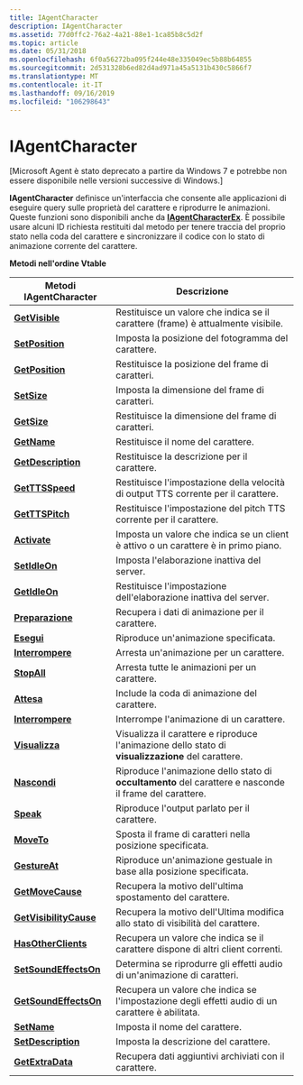 ```yaml
---
title: IAgentCharacter
description: IAgentCharacter
ms.assetid: 77d0ffc2-76a2-4a21-88e1-1ca85b8c5d2f
ms.topic: article
ms.date: 05/31/2018
ms.openlocfilehash: 6f0a56272ba095f244e48e335049ec5b88b64855
ms.sourcegitcommit: 2d531328b6ed82d4ad971a45a5131b430c5866f7
ms.translationtype: MT
ms.contentlocale: it-IT
ms.lasthandoff: 09/16/2019
ms.locfileid: "106298643"
---
```

# <a name="iagentcharacter"></a>IAgentCharacter

\[Microsoft Agent è stato deprecato a partire da Windows 7 e potrebbe non essere disponibile nelle versioni successive di Windows.\]

**IAgentCharacter** definisce un'interfaccia che consente alle applicazioni di eseguire query sulle proprietà del carattere e riprodurre le animazioni. Queste funzioni sono disponibili anche da [**IAgentCharacterEx**](iagentcharacterex.md). È possibile usare alcuni ID richiesta restituiti dal metodo per tenere traccia del proprio stato nella coda del carattere e sincronizzare il codice con lo stato di animazione corrente del carattere.

**Metodi nell'ordine Vtable**



| Metodi IAgentCharacter                                           | Descrizione                                                                       |
|-------------------------------------------------------------------|-----------------------------------------------------------------------------------|
| [**GetVisible**](iagentcharacter--getvisible.md)                 | Restituisce un valore che indica se il carattere (frame) è attualmente visibile.                       |
| [**SetPosition**](iagentcharacter--setposition.md)               | Imposta la posizione del fotogramma del carattere.                                         |
| [**GetPosition**](iagentcharacter--getposition.md)               | Restituisce la posizione del frame di caratteri.                                      |
| [**SetSize**](iagentcharacter--setsize.md)                       | Imposta la dimensione del frame di caratteri.                                             |
| [**GetSize**](iagentcharacter--getsize.md)                       | Restituisce la dimensione del frame di caratteri.                                          |
| [**GetName**](iagentcharacter--getname.md)                       | Restituisce il nome del carattere.                                                |
| [**GetDescription**](iagentcharacter--getdescription.md)         | Restituisce la descrizione per il carattere.                                        |
| [**GetTTSSpeed**](iagentcharacter--getttsspeed.md)               | Restituisce l'impostazione della velocità di output TTS corrente per il carattere.                   |
| [**GetTTSPitch**](iagentcharacter--getttspitch.md)               | Restituisce l'impostazione del pitch TTS corrente per il carattere.                          |
| [**Activate**](iagentcharacter--activate.md)                     | Imposta un valore che indica se un client è attivo o un carattere è in primo piano.                        |
| [**SetIdleOn**](iagentcharacter--setidleon.md)                   | Imposta l'elaborazione inattiva del server.                                                |
| [**GetIdleOn**](iagentcharacter--getidleon.md)                   | Restituisce l'impostazione dell'elaborazione inattiva del server.                              |
| [**Preparazione**](iagentcharacter--prepare.md)                       | Recupera i dati di animazione per il carattere.                                       |
| [**Esegui**](iagentcharacter--play.md)                             | Riproduce un'animazione specificata.                                                      |
| [**Interrompere**](iagentcharacter--stop.md)                             | Arresta un'animazione per un carattere.                                               |
| [**StopAll**](iagentcharacter--stopall.md)                       | Arresta tutte le animazioni per un carattere.                                             |
| [**Attesa**](iagentcharacter--wait.md)                             | Include la coda di animazione del carattere.                                            |
| [**Interrompere**](iagentcharacter--interrupt.md)                   | Interrompe l'animazione di un carattere.                                               |
| [**Visualizza**](iagentcharacter--show.md)                             | Visualizza il carattere e riproduce l'animazione dello stato di **visualizzazione** del carattere.     |
| [**Nascondi**](iagentcharacter--hide.md)                             | Riproduce l'animazione dello stato di **occultamento** del carattere e nasconde il frame del carattere. |
| [**Speak**](iagentcharacter--speak.md)                           | Riproduce l'output parlato per il carattere.                                            |
| [**MoveTo**](iagentcharacter--moveto.md)                         | Sposta il frame di caratteri nella posizione specificata.                              |
| [**GestureAt**](iagentcharacter--gestureat.md)                   | Riproduce un'animazione gestuale in base alla posizione specificata.                      |
| [**GetMoveCause**](iagentcharacter--getmovecause.md)             | Recupera la motivo dell'ultima spostamento del carattere.                                 |
| [**GetVisibilityCause**](iagentcharacter--getvisibilitycause.md) | Recupera la motivo dell'Ultima modifica allo stato di visibilità del carattere.       |
| [**HasOtherClients**](iagentcharacter--hasotherclients.md)       | Recupera un valore che indica se il carattere dispone di altri client correnti.                        |
| [**SetSoundEffectsOn**](iagentcharacter--setsoundeffectson.md)   | Determina se riprodurre gli effetti audio di un'animazione di caratteri.                    |
| [**GetSoundEffectsOn**](iagentcharacter--getsoundeffectson.md)   | Recupera un valore che indica se l'impostazione degli effetti audio di un carattere è abilitata.                 |
| [**SetName**](iagentcharacter--setname.md)                       | Imposta il nome del carattere.                                                        |
| [**SetDescription**](iagentcharacter--setdescription.md)         | Imposta la descrizione del carattere.                                                 |
| [**GetExtraData**](iagentcharacter--getextradata.md)             | Recupera dati aggiuntivi archiviati con il carattere.                              |



 

 

 




